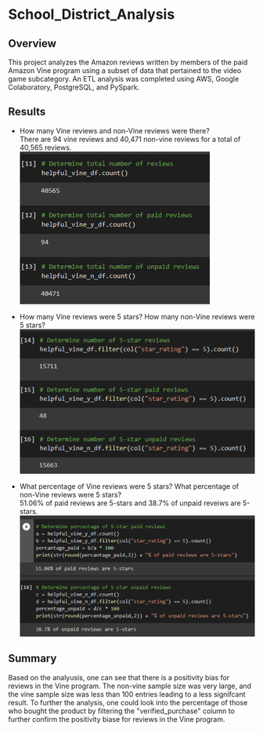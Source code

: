 # School_District_Analysis
## Overview 
This project analyzes the Amazon reviews written by members of the paid Amazon Vine program using a subset of data that pertained to the video game subcategory. An ETL analysis was completed using AWS, Google Colaboratory, PostgreSQL, and PySpark. 

## Results 
- How many Vine reviews and non-Vine reviews were there? \
There are 94 vine reviews and 40,471 non-vine reviews for a total of 40,565 reviews. \
![vinereviews](https://github.com/juliacho22/Amazon_Vine_Analysis/blob/main/images/vinereviews.PNG) 

- How many Vine reviews were 5 stars? How many non-Vine reviews were 5 stars?\
![5starreviews](https://github.com/juliacho22/Amazon_Vine_Analysis/blob/main/images/5starreviews.PNG) 

- What percentage of Vine reviews were 5 stars? What percentage of non-Vine reviews were 5 stars? \
51.06% of paid reviews are 5-stars and 38.7% of unpaid reveiws are 5-stars. \
![paidreviews](https://github.com/juliacho22/Amazon_Vine_Analysis/blob/main/images/paidreviews.PNG) 

## Summary
Based on the analyusis, one can see that there is a positivity bias for reviews in the Vine program. The non-vine sample size was very large, and the vine sample size was less than 100 entries leading to a less signifcant result. To further the analysis, one could look into the percentage of those who bought the product by filtering the "verified_purchase" column to further confirm the positivity biase for reviews in the Vine program. 


